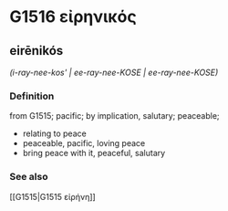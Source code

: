 # G1516 εἰρηνικός

## eirēnikós

_(i-ray-nee-kos' | ee-ray-nee-KOSE | ee-ray-nee-KOSE)_

### Definition

from G1515; pacific; by implication, salutary; peaceable; 

- relating to peace
- peaceable, pacific, loving peace
- bring peace with it, peaceful, salutary

### See also

[[G1515|G1515 εἰρήνη]]
